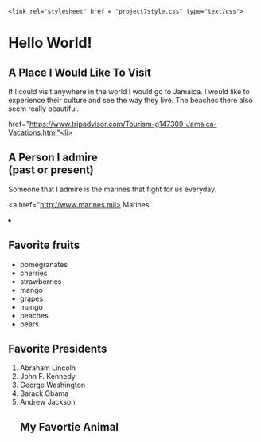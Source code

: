 
<head>
	<title>CSS Classes and IDS</title>

	<link rel="stylesheet" href = "project7style.css" type="text/css">
</head

<body>
 
  <h1 id="main-headline" class="emphasis"> Hello World! </h1>
  
  <h2>A Place I Would Like To Visit</h2>
  
<p>If I could visit anywhere in the world I would go to Jamaica.  I would like to 
experience their culture and see the way they live.  The beaches there also seem really 
beautiful.</p>

<a> href="https://www.tripadvisor.com/Tourism-g147309-Jamaica-Vacations.html"<li></a>

<h2 class="top-favorite" class="emphasis">A Person I admire <br> (past or present)</h2></h2>

  <p>Someone that I admire is the marines that fight for us everyday.</p>
  
<a href="http://www.marines.mil> Marines<li></a>
  
<h2>Favorite fruits</h2>
  
  <ul>
  <li>pomegranates</li>
  <li>cherries</li>
  <li>strawberries</li>
  <li>mango</li>
  <li>grapes</i>
  <li>mango</li>
  <li>peaches</li>
  <li>pears</li>
  </ul>
  
  <h2>Favorite Presidents</h2>
  
  <ol>
  <li>Abraham Lincoln</li>
  <li>John F. Kennedy</li>
  <li>George Washington</li>
  <li>Barack Obama</li>
  <li>Andrew Jackson</li>
  
  <h2> My Favortie Animal</h2>
  
  </body>
  
  </html>
  
